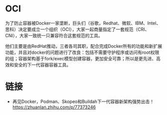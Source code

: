 #  OCI

为了防止容器被Docker一家垄断，巨头们（谷歌，Redhat、微软、IBM、Intel、思科）决定要成立一个组织（OCI），大家一起商量指定了一套规范（CRI、CNI），大家一致统一只兼容符合这套规范的工具。

他们主要是由RedHat推动，三者各司其职，配合完成Docker所有的功能和新扩展功能，并且对docker的问题进行了改良：包括不需要守护程序或访问有root权限的组；容器架构基于fork/exec模型创建容器，更加安全可靠；所以是更先进、高效和安全的下一代容器容器工具。

# 链接

- 再见Docker，Podman、Skopeo和Buildah下一代容器新架构强势出击！ https://zhuanlan.zhihu.com/p/77373246